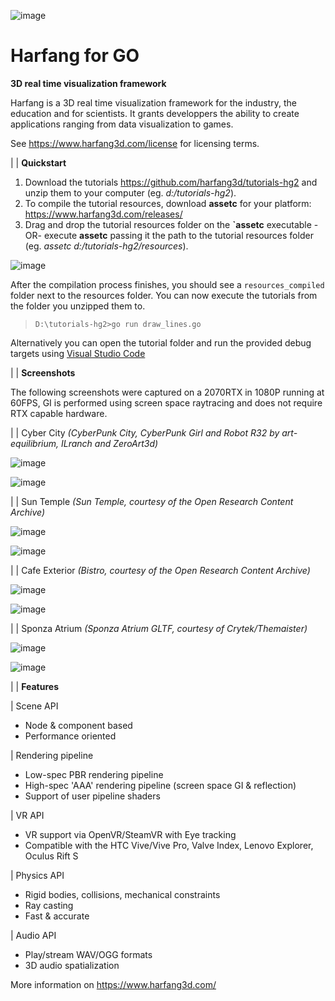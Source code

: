 ![image](https://raw.githubusercontent.com/harfang3d/image-storage/main/brand/logo_harfang3d_horizontal-512px.png)

# Harfang for GO

**3D real time visualization framework**

Harfang is a 3D real time visualization framework for the industry, the
education and for scientists. It grants developpers the ability to
create applications ranging from data visualization to games.

See <https://www.harfang3d.com/license> for licensing terms.

| 
| **Quickstart**

1.  Download the tutorials <https://github.com/harfang3d/tutorials-hg2>
    and unzip them to your computer (eg. *d:/tutorials-hg2*).
2.  To compile the tutorial resources, download **assetc** for your
    platform: <https://www.harfang3d.com/releases/>
3.  Drag and drop the tutorial resources folder on the **\`assetc**
    executable -OR- execute **assetc** passing it the path to the
    tutorial resources folder (eg. *assetc d:/tutorials-hg2/resources*).

![image](https://raw.githubusercontent.com/harfang3d/image-storage/main/tutorials/assetc.gif)

After the compilation process finishes, you should see a
`resources_compiled` folder next to the resources folder. You can now
execute the tutorials from the folder you unzipped them to.

> `D:\tutorials-hg2>go run draw_lines.go`

Alternatively you can open the tutorial folder and run the provided
debug targets using [Visual Studio Code](https://code.visualstudio.com/)

| 
| **Screenshots**

The following screenshots were captured on a 2070RTX in 1080P running at
60FPS, GI is performed using screen space raytracing and does not
require RTX capable hardware.

| 
| Cyber City *(CyberPunk City, CyberPunk Girl and Robot R32 by
  art-equilibrium, ILranch and ZeroArt3d)*

![image](https://raw.githubusercontent.com/harfang3d/image-storage/main/portfolio/3.1.1/cyber_city_aaa.png)

![image](https://raw.githubusercontent.com/harfang3d/image-storage/main/portfolio/3.1.1/cyber_city_aaa_2.png)

| 
| Sun Temple *(Sun Temple, courtesy of the Open Research Content
  Archive)*

![image](https://raw.githubusercontent.com/harfang3d/image-storage/main/portfolio/2.0.111/sun_temple_aaa.png)

![image](https://raw.githubusercontent.com/harfang3d/image-storage/main/portfolio/2.0.111/sun_temple_aaa_2.png)

| 
| Cafe Exterior *(Bistro, courtesy of the Open Research Content
  Archive)*

![image](https://raw.githubusercontent.com/harfang3d/image-storage/main/portfolio/2.0.111/cafe_exterior_aaa.png)

![image](https://raw.githubusercontent.com/harfang3d/image-storage/main/portfolio/2.0.111/cafe_exterior_aaa_2.png)

| 
| Sponza Atrium *(Sponza Atrium GLTF, courtesy of Crytek/Themaister)*

![image](https://raw.githubusercontent.com/harfang3d/image-storage/main/portfolio/3.1.1/sponza_atrium_aaa.png)

![image](https://raw.githubusercontent.com/harfang3d/image-storage/main/portfolio/3.1.1/sponza_atrium_aaa_2.png)

| 
| **Features**

| Scene API

-   Node & component based
-   Performance oriented

| Rendering pipeline

-   Low-spec PBR rendering pipeline
-   High-spec \'AAA\' rendering pipeline (screen space GI & reflection)
-   Support of user pipeline shaders

| VR API

-   VR support via OpenVR/SteamVR with Eye tracking
-   Compatible with the HTC Vive/Vive Pro, Valve Index, Lenovo Explorer,
    Oculus Rift S

| Physics API

-   Rigid bodies, collisions, mechanical constraints
-   Ray casting
-   Fast & accurate

| Audio API

-   Play/stream WAV/OGG formats
-   3D audio spatialization

More information on <https://www.harfang3d.com/>
